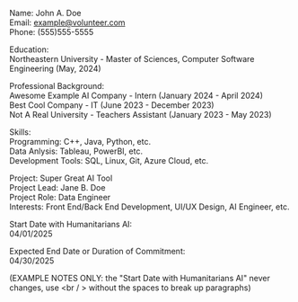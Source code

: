 Name: John A. Doe<br/>
Email: example@volunteer.com<br/>
Phone: (555)555-5555<br/>

Education:<br/>
Northeastern University - Master of Sciences, Computer Software Engineering (May, 2024)

Professional Background:<br/>
Awesome Example AI Company - Intern (January 2024 - April 2024)<br/>
Best Cool Company - IT (June 2023 - December 2023)<br/>
Not A Real University - Teachers Assistant (January 2023 - May 2023)<br/>

Skills:<br/>
Programming: C++, Java, Python, etc.<br/>
Data Anlysis: Tableau, PowerBI, etc.<br/>
Development Tools: SQL, Linux, Git, Azure Cloud, etc.<br/>

Project: Super Great AI Tool<br/>
Project Lead: Jane B. Doe<br/>
Project Role: Data Engineer<br/>
Interests: Front End/Back End Development, UI/UX Design, AI Engineer, etc.

Start Date with Humanitarians AI:<br/>
04/01/2025

Expected End Date or Duration of Commitment:<br/>
04/30/2025

(EXAMPLE NOTES ONLY: the "Start Date with Humanitarians AI" never changes, use <br / > without the spaces to break up paragraphs)
